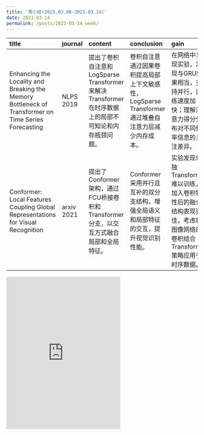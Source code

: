 ```yaml
---
title: '周小结(2023.03.08-2023.03.14)'
date: 2023-03-14
permalink: /posts/2023-03-14_week/
---
```

| title                                                                                               | journal    | content                                                                                            | conclusion                                                                                        | gain                                                                                                                       |
|:----------------------------------------------------------------------------------------------------|:-----------|:---------------------------------------------------------------------------------------------------|:--------------------------------------------------------------------------------------------------|:---------------------------------------------------------------------------------------------------------------------------|
| Enhancing the Locality and Breaking the Memory Bottleneck of Transformer on Time Series Forecasting | NLPS 2019  | 提出了卷积自注意和LogSparse Transformer来解决Transformer在时序数据上的局部不可知论和内存瓶颈问题。 | 卷积自注意通过因果卷积提高局部上下文敏感性，LogSparse Transformer通过堆叠自注意力层减少内存成本。 | 在网络中复现实验，发现与GRU效果相当，支持并行，训练速度加快；理解注意力得分分布对不同频率信息的关注差异。                  |
| Conformer: Local Features Coupling Global Representations for Visual Recognition                    | arxiv 2021 | 提出了Conformer架构，通过FCU桥接卷积和Transformer分支，以交互方式融合局部和全局特征。              | Conformer采用并行且互补的双分支结构，增强全局语义和局部特征的交互，提升视觉识别性能。             | 实验发现单独Transformer难以训练，加入卷积特性后的融合结构表现更佳，考虑将图像网络的卷积结合Transformer策略应用于时序数据。 |

<embed src="http://127.0.0.1:4000/files/post/2023-03-14-week.pdf" type="application/pdf" height="400px" />
    